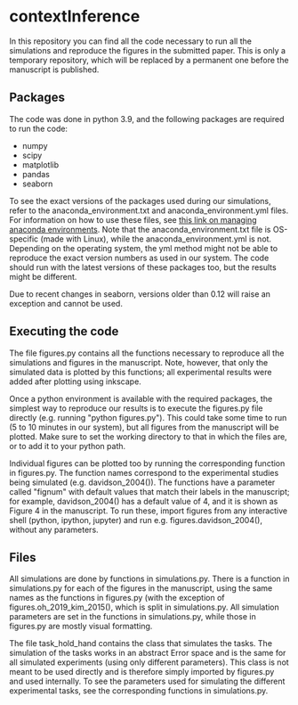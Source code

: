 # contextInference
In this repository you can find all the code necessary to run all the simulations and reproduce the figures in the submitted paper. This is only a temporary repository, which will be replaced by a permanent one before the manuscript is published.

## Packages
The code was done in python 3.9, and the following packages are required to run the code:
- numpy
- scipy
- matplotlib
- pandas
- seaborn

To see the exact versions of the packages used during our simulations, refer to the anaconda_environment.txt and anaconda_environment.yml files. For information on how to use these files, see [this link on managing anaconda environments](https://conda.io/projects/conda/en/latest/user-guide/tasks/manage-environments.html). Note that the anaconda_environment.txt file is OS-specific (made with Linux), while the anaconda_environment.yml is not. Depending on the operating system, the yml method might not be able to reproduce the exact version numbers as used in our system. The code should run with the latest versions of these packages too, but the results might be different.

Due to recent changes in seaborn, versions older than 0.12 will raise an exception and cannot be used.

## Executing the code
The file figures.py contains all the functions necessary to reproduce all the simulations and figures in the manuscript. Note, however, that only the simulated data is plotted by this functions; all experimental results were added after plotting using inkscape.

Once a python environment is available with the required packages, the simplest way to reproduce our results is to execute the figures.py file directly (e.g. running "python figures.py"). This could take some time to run (5 to 10 minutes in our system), but all figures from the manuscript will be plotted. Make sure to set the working directory to that in which the files are, or to add it to your python path.

Individual figures can be plotted too by running the corresponding function in figures.py. The function names correspond to the experimental studies being simulated (e.g. davidson_2004()). The functions have a parameter called "fignum" with default values that match their labels in the manuscript; for example, davidson_2004() has a default value of 4, and it is shown as Figure 4 in the manuscript. To run these, import figures from any interactive shell (python, ipython, jupyter) and run e.g. figures.davidson_2004(), without any parameters.

## Files
All simulations are done by functions in simulations.py. There is a function in simulations.py for each of the figures in the manuscript, using the same names as the functions in figures.py (with the exception of figures.oh_2019_kim_2015(), which is split in simulations.py. All simulation parameters are set in the functions in simulations.py, while those in figures.py are mostly visual formatting.

The file task_hold_hand contains the class that simulates the tasks. The simulation of the tasks works in an abstract Error space and is the same for all simulated experiments (using only different parameters). This class is not meant to be used directly and is therefore simply imported by figures.py and used internally. To see the parameters used for simulating the different experimental tasks, see the corresponding functions in simulations.py.
